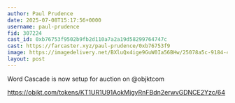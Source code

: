 ```yaml
---
author: Paul Prudence
date: 2025-07-08T15:17:56+0000
username: paul-prudence
fid: 307224
cast_id: 0xb76753f9502b9fb2d110a7a2a19d58299764747c
cast: https://farcaster.xyz/paul-prudence/0xb76753f9
image: https://imagedelivery.net/BXluQx4ige9GuW0Ia56BHw/25078a5c-9184-4664-54fb-65a7a4f69b00/original
layout: post
---
```

Word Cascade is now setup for auction on @objktcom   
  
https://objkt.com/tokens/KT1UR1U91AokMjgyRnFBdn2erwvGDNCE2Yzc/64  

<img src='https://imagedelivery.net/BXluQx4ige9GuW0Ia56BHw/25078a5c-9184-4664-54fb-65a7a4f69b00/original' alt='' referrerpolicy='no-referrer'/>
